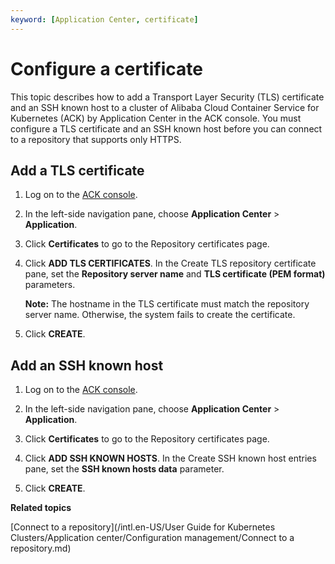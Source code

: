 ```yaml
---
keyword: [Application Center, certificate]
---
```


# Configure a certificate

This topic describes how to add a Transport Layer Security \(TLS\) certificate and an SSH known host to a cluster of Alibaba Cloud Container Service for Kubernetes \(ACK\) by Application Center in the ACK console. You must configure a TLS certificate and an SSH known host before you can connect to a repository that supports only HTTPS.

## Add a TLS certificate

1.  Log on to the [ACK console](https://cs.console.aliyun.com).

2.  In the left-side navigation pane, choose **Application Center** \> **Application**.

3.  Click **Certificates** to go to the Repository certificates page.

4.  Click **ADD TLS CERTIFICATES**. In the Create TLS repository certificate pane, set the **Repository server name** and **TLS certificate \(PEM format\)** parameters.

    **Note:** The hostname in the TLS certificate must match the repository server name. Otherwise, the system fails to create the certificate.

5.  Click **CREATE**.


## Add an SSH known host

1.  Log on to the [ACK console](https://cs.console.aliyun.com).

2.  In the left-side navigation pane, choose **Application Center** \> **Application**.

3.  Click **Certificates** to go to the Repository certificates page.

4.  Click **ADD SSH KNOWN HOSTS**. In the Create SSH known host entries pane, set the **SSH known hosts data** parameter.

5.  Click **CREATE**.


**Related topics**  


[Connect to a repository](/intl.en-US/User Guide for Kubernetes Clusters/Application center/Configuration management/Connect to a repository.md)

